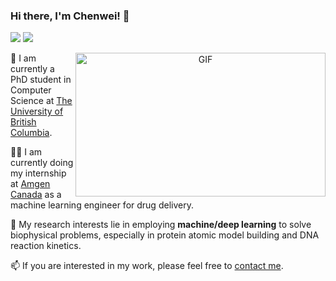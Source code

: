 ### Hi there, I'm Chenwei! 👋

<!--
**chenwei-zhang/chenwei-zhang** is a ✨ _special_ ✨ repository because its `README.md` (this file) appears on your GitHub profile.

Here are some ideas to get you started:

- 🔭 I’m currently working on ...
- 🌱 I’m currently learning ...
- 👯 I’m looking to collaborate on ...
- 🤔 I’m looking for help with ...
- 💬 Ask me about ...
- 📫 How to reach me: ...
- 😄 Pronouns: ...
- ⚡ Fun fact: ...
-->

[![](https://img.shields.io/badge/-Homepage-blue?logo=awesomelists)](https://chwzhang.com/)
[![](https://img.shields.io/badge/-GoogleScholar-%23B366F6?logo=googlescholar&color=%23E79537)](https://scholar.google.com/citations?user=urFl1EUAAAAJ&hl=en&authuser=1)

<a target="_blank" align="center">
  <img align="right" top="500" height="230" width="400" alt="GIF" src="https://media.giphy.com/media/v1.Y2lkPTc5MGI3NjExbnJsNmE3a25sMTNodnVwaDNubzduY2R4aXB3aTBtcnpjYXF4NmFkNiZlcD12MV9pbnRlcm5hbF9naWZfYnlfaWQmY3Q9Zw/2IudUHdI075HL02Pkk/giphy.gif">
</a>

🔭 I am currently a PhD student in Computer Science at [The University of British Columbia](https://www.ubc.ca/). 

👨‍💻 I am currently doing my internship at [Amgen Canada](https://www.amgen.ca/) as a machine learning engineer for drug delivery.

🌱 My research interests lie in employing **machine/deep learning** to solve biophysical problems, especially in protein atomic model building and DNA reaction kinetics. 

📫 If you are interested in my work, please feel free to [contact me](mailto:cwzhang@cs.ubc.ca).
